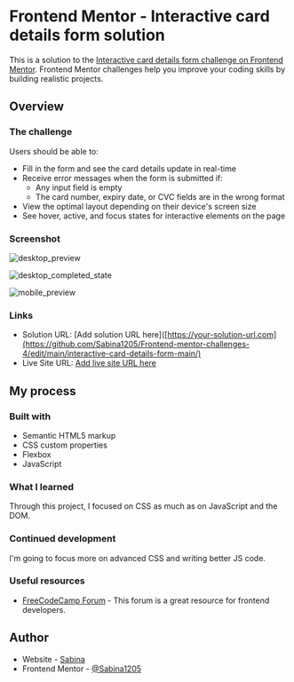 # Frontend Mentor - Interactive card details form solution

This is a solution to the [Interactive card details form challenge on Frontend Mentor](https://www.frontendmentor.io/challenges/interactive-card-details-form-XpS8cKZDWw). Frontend Mentor challenges help you improve your coding skills by building realistic projects.

## Overview

### The challenge

Users should be able to:

- Fill in the form and see the card details update in real-time
- Receive error messages when the form is submitted if:
  - Any input field is empty
  - The card number, expiry date, or CVC fields are in the wrong format
- View the optimal layout depending on their device's screen size
- See hover, active, and focus states for interactive elements on the page

### Screenshot

![desktop_preview](https://github.com/Sabina1205/Frontend-mentor-challenges-4/assets/96692767/4e494bdf-7ed2-4e98-a9a7-2ef41c999243)

![desktop_completed_state](https://github.com/Sabina1205/Frontend-mentor-challenges-4/assets/96692767/e9c26443-7abc-4a01-92b2-4e213dc5e568)

![mobile_preview](https://github.com/Sabina1205/Frontend-mentor-challenges-4/assets/96692767/c84b3fb4-3507-4b4f-a157-859389dddbe5)

### Links

- Solution URL: [Add solution URL here]([https://your-solution-url.com](https://github.com/Sabina1205/Frontend-mentor-challenges-4/edit/main/interactive-card-details-form-main/)
- Live Site URL: [Add live site URL here](https://your-live-site-url.com)

## My process

### Built with

- Semantic HTML5 markup
- CSS custom properties
- Flexbox
- JavaScript

### What I learned

Through this project, I focused on CSS as much as on JavaScript and the DOM.

### Continued development

I'm going to focus more on advanced CSS and writing better JS code.

### Useful resources

- [FreeCodeCamp Forum](https://forum.freecodecamp.org/) - This forum is a great resource for frontend developers.

## Author

- Website - [Sabina](https://sabina1205.github.io/personal-website/)
- Frontend Mentor - [@Sabina1205](https://www.frontendmentor.io/home)
